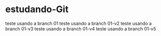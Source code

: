 # estudando-Git

teste usando a branch 01
teste usando a branch 01-v2
teste usando a branch 01-v3
teste usando a branch 01-v4
teste usando a branch 01-v5